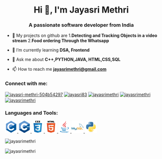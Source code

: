 <h1 align="center">Hi 👋, I'm Jayasri Methri</h1>
<h3 align="center">A passionate software developer from India</h3>

- 🔭 My projects on github are
1.**Detecting and Tracking Objects in a video stream**
2.**Food ordering Through the Whatsapp**
- 🌱 I’m currently learning **DSA, Frontend**

- 💬 Ask me about **C++,PYTHON,JAVA, HTML,CSS,SQL**

- 📫 How to reach me **jayasrimethri@gmail.com**

<h3 align="left">Connect with me:</h3>
<p align="left">
<a href="https://linkedin.com/in/jayasri-methri-504b54297" target="blank"><img align="center" src="https://raw.githubusercontent.com/rahuldkjain/github-profile-readme-generator/master/src/images/icons/Social/linked-in-alt.svg" alt="jayasri-methri-504b54297" height="30" width="40" /></a>
<a href="https://www.codechef.com/users/jayasri83" target="blank"><img align="center" src="https://cdn.jsdelivr.net/npm/simple-icons@3.1.0/icons/codechef.svg" alt="jayasri83" height="30" width="40" /></a>
<a href="https://www.hackerrank.com/jayasrimethri" target="blank"><img align="center" src="https://raw.githubusercontent.com/rahuldkjain/github-profile-readme-generator/master/src/images/icons/Social/hackerrank.svg" alt="jayasrimethri" height="30" width="40" /></a>
<a href="https://codeforces.com/profile/jayasrimethri" target="blank"><img align="center" src="https://raw.githubusercontent.com/rahuldkjain/github-profile-readme-generator/master/src/images/icons/Social/codeforces.svg" alt="jayasrimethri" height="30" width="40" /></a>
<a href="https://www.leetcode.com/jayasrimethri" target="blank"><img align="center" src="https://raw.githubusercontent.com/rahuldkjain/github-profile-readme-generator/master/src/images/icons/Social/leet-code.svg" alt="jayasrimethri" height="30" width="40" /></a>
</p>

<h3 align="left">Languages and Tools:</h3>
<p align="left"> <a href="https://www.cprogramming.com/" target="_blank" rel="noreferrer"> <img src="https://raw.githubusercontent.com/devicons/devicon/master/icons/c/c-original.svg" alt="c" width="40" height="40"/> </a> <a href="https://www.w3schools.com/cpp/" target="_blank" rel="noreferrer"> <img src="https://raw.githubusercontent.com/devicons/devicon/master/icons/cplusplus/cplusplus-original.svg" alt="cplusplus" width="40" height="40"/> </a> <a href="https://www.w3schools.com/css/" target="_blank" rel="noreferrer"> <img src="https://raw.githubusercontent.com/devicons/devicon/master/icons/css3/css3-original-wordmark.svg" alt="css3" width="40" height="40"/> </a> <a href="https://www.w3.org/html/" target="_blank" rel="noreferrer"> <img src="https://raw.githubusercontent.com/devicons/devicon/master/icons/html5/html5-original-wordmark.svg" alt="html5" width="40" height="40"/> </a> <a href="https://www.java.com" target="_blank" rel="noreferrer"> <img src="https://raw.githubusercontent.com/devicons/devicon/master/icons/java/java-original.svg" alt="java" width="40" height="40"/> </a> <a href="https://www.mysql.com/" target="_blank" rel="noreferrer"> <img src="https://raw.githubusercontent.com/devicons/devicon/master/icons/mysql/mysql-original-wordmark.svg" alt="mysql" width="40" height="40"/> </a> <a href="https://www.python.org" target="_blank" rel="noreferrer"> <img src="https://raw.githubusercontent.com/devicons/devicon/master/icons/python/python-original.svg" alt="python" width="40" height="40"/> </a> </p>

<p><img align="center" src="https://github-readme-stats.vercel.app/api/top-langs?username=jayasrimethri&show_icons=true&locale=en&layout=compact" alt="jayasrimethri" /></p>

<p><img align="center" src="https://github-readme-streak-stats.herokuapp.com/?user=jayasrimethri&" alt="jayasrimethri" /></p>
